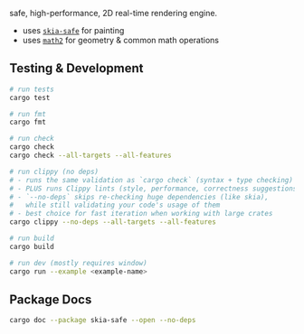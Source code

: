 safe, high-performance, 2D real-time rendering engine.

- uses [`skia-safe`](https://rust-skia.github.io/doc/skia_safe/) for painting
- uses [`math2`](../math2/README.md) for geometry & common math operations

## Testing & Development

```sh
# run tests
cargo test

# run fmt
cargo fmt

# run check
cargo check
cargo check --all-targets --all-features

# run clippy (no deps)
# - runs the same validation as `cargo check` (syntax + type checking)
# - PLUS runs Clippy lints (style, performance, correctness suggestions)
# - `--no-deps` skips re-checking huge dependencies (like skia),
#   while still validating your code's usage of them
# - best choice for fast iteration when working with large crates
cargo clippy --no-deps --all-targets --all-features

# run build
cargo build

# run dev (mostly requires window)
cargo run --example <example-name>
```

## Package Docs

```sh
cargo doc --package skia-safe --open --no-deps
```
